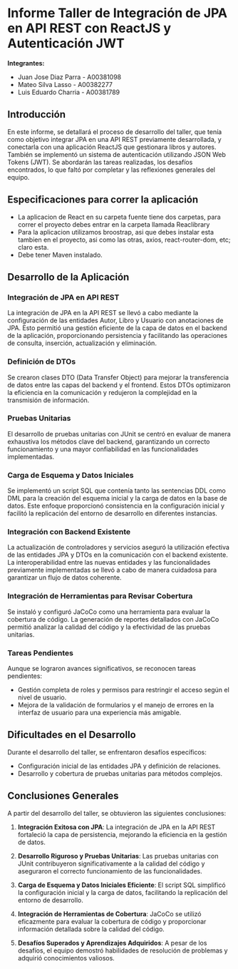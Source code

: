 # Informe Taller de Integración de JPA en API REST con ReactJS y Autenticación JWT

**Integrantes:**

- Juan Jose Diaz Parra - A00381098
- Mateo Silva Lasso - A00382277
- Luis Eduardo Charria - A00381789

## Introducción

En este informe, se detallará el proceso de desarrollo del taller, que tenía como objetivo integrar JPA en una API REST previamente desarrollada, y conectarla con una aplicación ReactJS que gestionara libros y autores. También se implementó un sistema de autenticación utilizando JSON Web Tokens (JWT). Se abordarán las tareas realizadas, los desafíos encontrados, lo que faltó por completar y las reflexiones generales del equipo.

## Especificaciones para correr la aplicación 

- La aplicacion de React en su carpeta fuente tiene dos carpetas, para correr el proyecto debes entrar en la carpeta llamada Reaclibrary
- Para la aplicacion utilizamos broostrap, asi que debes instalar esta tambien en el proyecto, asi como las otras, axios, react-router-dom, etc; claro esta.
- Debe tener Maven instalado.

## Desarrollo de la Aplicación

### Integración de JPA en API REST

La integración de JPA en la API REST se llevó a cabo mediante la configuración de las entidades Autor, Libro y Usuario con anotaciones de JPA. Esto permitió una gestión eficiente de la capa de datos en el backend de la aplicación, proporcionando persistencia y facilitando las operaciones de consulta, inserción, actualización y eliminación.

### Definición de DTOs

Se crearon clases DTO (Data Transfer Object) para mejorar la transferencia de datos entre las capas del backend y el frontend. Estos DTOs optimizaron la eficiencia en la comunicación y redujeron la complejidad en la transmisión de información.

### Pruebas Unitarias

El desarrollo de pruebas unitarias con JUnit se centró en evaluar de manera exhaustiva los métodos clave del backend, garantizando un correcto funcionamiento y una mayor confiabilidad en las funcionalidades implementadas.

### Carga de Esquema y Datos Iniciales

Se implementó un script SQL que contenía tanto las sentencias DDL como DML para la creación del esquema inicial y la carga de datos en la base de datos. Este enfoque proporcionó consistencia en la configuración inicial y facilitó la replicación del entorno de desarrollo en diferentes instancias.

### Integración con Backend Existente

La actualización de controladores y servicios aseguró la utilización efectiva de las entidades JPA y DTOs en la comunicación con el backend existente. La interoperabilidad entre las nuevas entidades y las funcionalidades previamente implementadas se llevó a cabo de manera cuidadosa para garantizar un flujo de datos coherente.

### Integración de Herramientas para Revisar Cobertura

Se instaló y configuró JaCoCo como una herramienta para evaluar la cobertura de código. La generación de reportes detallados con JaCoCo permitió analizar la calidad del código y la efectividad de las pruebas unitarias.

### Tareas Pendientes

Aunque se lograron avances significativos, se reconocen tareas pendientes:

- Gestión completa de roles y permisos para restringir el acceso según el nivel de usuario.
- Mejora de la validación de formularios y el manejo de errores en la interfaz de usuario para una experiencia más amigable.

## Dificultades en el Desarrollo

Durante el desarrollo del taller, se enfrentaron desafíos específicos:

- Configuración inicial de las entidades JPA y definición de relaciones.
- Desarrollo y cobertura de pruebas unitarias para métodos complejos.

## Conclusiones Generales

A partir del desarrollo del taller, se obtuvieron las siguientes conclusiones:

1. **Integración Exitosa con JPA**: La integración de JPA en la API REST fortaleció la capa de persistencia, mejorando la eficiencia en la gestión de datos.

2. **Desarrollo Riguroso y Pruebas Unitarias**: Las pruebas unitarias con JUnit contribuyeron significativamente a la calidad del código y aseguraron el correcto funcionamiento de las funcionalidades.

3. **Carga de Esquema y Datos Iniciales Eficiente**: El script SQL simplificó la configuración inicial y la carga de datos, facilitando la replicación del entorno de desarrollo.

4. **Integración de Herramientas de Cobertura**: JaCoCo se utilizó eficazmente para evaluar la cobertura de código y proporcionar información detallada sobre la calidad del código.

5. **Desafíos Superados y Aprendizajes Adquiridos**: A pesar de los desafíos, el equipo demostró habilidades de resolución de problemas y adquirió conocimientos valiosos.